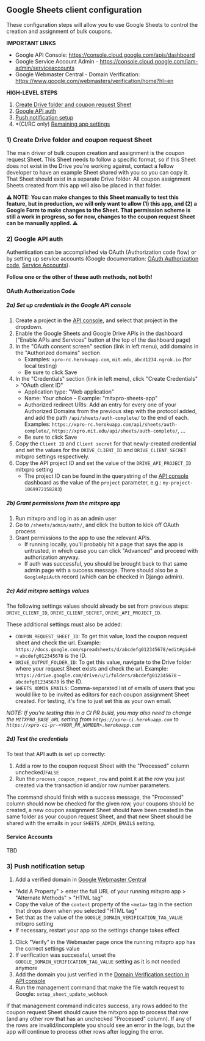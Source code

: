 Google Sheets client configuration
---

These configuration steps will allow you to use Google Sheets to control the creation and 
assignment of bulk coupons.

**IMPORTANT LINKS**
- Google API Console: https://console.cloud.google.com/apis/dashboard
- Google Service Account Admin - https://console.cloud.google.com/iam-admin/serviceaccounts
- Google Webmaster Central - Domain Verification: https://www.google.com/webmasters/verification/home?hl=en

**HIGH-LEVEL STEPS**
1. [Create Drive folder and coupon request Sheet](#1-create-drive-folder-and-coupon-request-sheet)
1. [Google API auth](#2-google-api-auth)
1. [Push notification setup](#3-push-notification-setup)
1. *(CI/RC only) [Remaining app settings](#4-app-settings)

### 1) Create Drive folder and coupon request Sheet

The main driver of bulk coupon creation and assignment is the coupon request Sheet.
This Sheet needs to follow a specific format, so if this Sheet does not exist in the 
Drive you're working against, contact a fellow developer to have an example Sheet shared
with you so you can copy it. That Sheet should exist in a separate Drive folder. All coupon
assignment Sheets created from this app will also be placed in that folder.

**⚠️ NOTE: You can make changes to this Sheet manually to test this feature, but in production, 
we will only want to allow (1) this app, and (2) a Google Form to make changes to the Sheet. 
That permission scheme is still a work in progress, so for now, changes to the coupon request Sheet
can be manually applied. ⚠️**

### 2) Google API auth

Authentication can be accomplished via OAuth (Authorization code flow) or by setting
up service accounts 
(Google documentation: [OAuth Authorization code](https://developers.google.com/identity/protocols/OAuth2WebServer), 
[Service Accounts](https://developers.google.com/identity/protocols/OAuth2ServiceAccount)).

**Follow one or the other of these auth methods, not both!**

#### OAuth Authorization Code

##### 2a) Set up credentials in the Google API console

1. Create a project in the [API console](https://console.cloud.google.com/apis/dashboard), and select that project in the dropdown.
1. Enable the Google Sheets and Google Drive APIs in the dashboard ("Enable APIs and Services" button at the top of the 
   dashboard page)
1. In the "OAuth consent screen" section (link in left menu), add domains in the "Authorized domains"
   section
   - Examples: `xpro-rc.herokuapp.com`, `mit.edu`, `abcd1234.ngrok.io` (for local testing)
   - Be sure to click Save
1. In the "Credentials" section (link in left menu), click "Create Credentials" > "OAuth client ID"
   - Application type: "Web application"
   - Name: Your choice – Example: "mitxpro-sheets-app"
   - Authorized redirect URIs: Add an entry for every one of your Authorized Domains from the previous
     step with the protocol added, and add the path `/api/sheets/auth-complete/` to the end of each. 
     Examples: `https://xpro-rc.herokuapp.com/api/sheets/auth-complete/`, `https://xpro.mit.edu/api/sheets/auth-complete/`, ...
   - Be sure to click Save
1. Copy the `Client ID` and `Client secret` for that newly-created credential and set the values for the
   `DRIVE_CLIENT_ID` and `DRIVE_CLIENT_SECRET` mitxpro settings respectively.
1. Copy the API project ID and set the value of the `DRIVE_API_PROJECT_ID` mitxpro setting
   - The project ID can be found in the querystring of the [API console](https://console.cloud.google.com/apis/dashboard)
     dashboard as the value of the `project` parameter, e.g.: `my-project-1069972158283`)

##### 2b) Grant permissions from the mitxpro app

1. Run mitxpro and log in as an admin user
1. Go to `/sheets/admin/auth/`, and click the button to kick off OAuth process
1. Grant permissions to the app to use the relevant APIs.
   - If running locally, you'll probably hit a page that says the app is untrusted, in which
     case you can click "Advanced" and proceed with authorization anyway.
   - If auth was successful, you should be brought back to that same admin page with a
     success message. There should also be a `GoogleApiAuth` record (which can be checked in Django admin).

##### 2c) Add mitxpro settings values

The following settings values should already be set from previous steps:
`DRIVE_CLIENT_ID`, `DRIVE_CLIENT_SECRET`, `DRIVE_API_PROJECT_ID`.

These additional settings must also be added:
- `COUPON_REQUEST_SHEET_ID`: To get this value, load the coupon request sheet and check the url. 
  Example: `https://docs.google.com/spreadsheets/d/abcdefg012345678/edit#gid=0` – `abcdefg012345678` is the ID.
- `DRIVE_OUTPUT_FOLDER_ID`: To get this value, navigate to the Drive folder where your request Sheet exists and 
  check the url. Example: `https://drive.google.com/drive/u/1/folders/abcdefg012345678` – `abcdefg012345678` is the ID.
- `SHEETS_ADMIN_EMAILS`: Comma-separated list of emails of users that you would like to be invited as editors
  for each coupon assignment Sheet created. For testing, it's fine to just set this as your own email. 

*NOTE: If you're testing this in a CI PR build, you may also need to change the `MITXPRO_BASE_URL`
setting from `https://xpro-ci.herokuapp.com` to `https://xpro-ci-pr-<YOUR_PR_NUMBER>.herokuapp.com`*  

##### 2d) Test the credentials

To test that API auth is set up correctly:
1. Add a row to the coupon request Sheet with the "Processed" column unchecked/`FALSE`
1. Run the `process_coupon_request_row` and point it at the row you just created
   via the transaction id and/or row number parameters.

The command should finish with a success message, the "Processed" column should now
be checked for the given row, your coupons should be created, a new coupon assignment
Sheet should have been created in the same folder as your coupon request Sheet, and
that new Sheet should be shared with the emails in your `SHEETS_ADMIN_EMAILS` setting.

#### Service Accounts  

TBD

### 3) Push notification setup

1. Add a verified domain in [Google Webmaster Central](https://www.google.com/webmasters/verification/home?hl=en)
  - "Add A Property" > enter the full URL of your running mitxpro app > "Alternate Methods" > "HTML tag"
  - Copy the value of the `content` property of the `<meta>` tag in the section that drops down when
    you selected "HTML tag"
  - Set that as the value of the `GOOGLE_DOMAIN_VERIFICATION_TAG_VALUE` mitxpro setting
  - If necessary, restart your app so the settings change takes effect
1. Click "Verify" in the Webmaster page once the running mitxpro app has the correct settings value
1. If verification was successful, unset the `GOOGLE_DOMAIN_VERIFICATION_TAG_VALUE` setting as it is not needed anymore
1. Add the domain you just verified in the [Domain Verification section in API console](https://console.cloud.google.com/apis/credentials/domainverification)
1. Run the management command that make the file watch request to Google: `setup_sheet_update_webhook`

If that management command indicates success, any rows added to the coupon request Sheet should
cause the mitxpro app to process that row (and any other row that has an unchecked "Processed" column).
If any of the rows are invalid/incomplete you should see an error in the logs, but the app will continue
to process other rows after logging the error.
